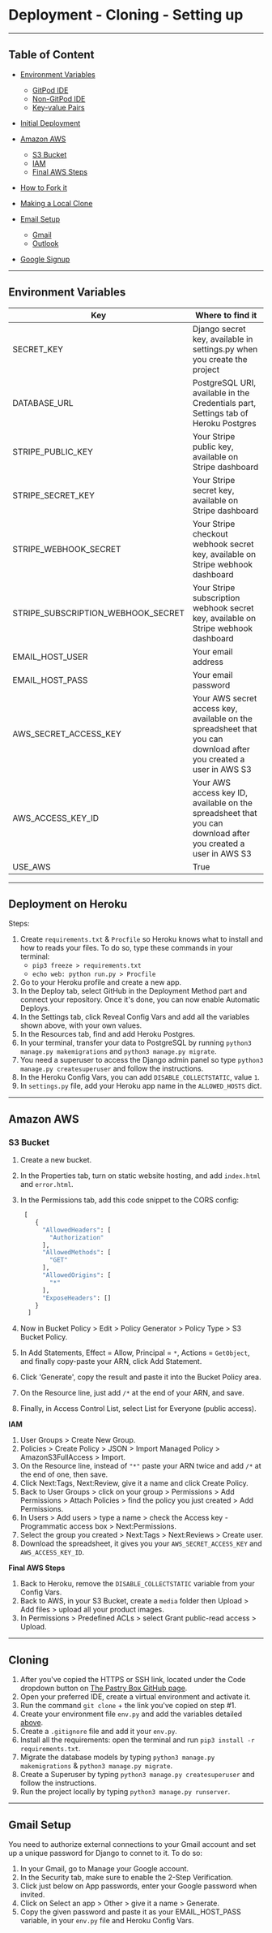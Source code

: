 # Deployment - Cloning - Setting up

---

## Table of Content

* [Environment Variables](#environment-variables)
  * [GitPod IDE](#gitpod-ide)
  * [Non-GitPod IDE](#non-gitpod-ide)
  * [Key-value Pairs](#key-value-pairs)

* [Initial Deployment](#initial-deployment)

* [Amazon AWS](#amazon-aws)
  * [S3 Bucket](#s3-bucket)
  * [IAM](#iam)
  * [Final AWS Steps](#final-aws-steps)

* [How to Fork it](#how-to-fork-it)

* [Making a Local Clone](#making-a-local-clone)

* [Email Setup](#email-setup)
  * [Gmail](#gmail)
  * [Outlook](#outlook)

* [Google Signup](#google-signup)

---

## Environment Variables

| Key | Where to find it |
|---|---|
| SECRET_KEY | Django secret key, available in settings.py when you create the project |
| DATABASE_URL | PostgreSQL URI, available in the Credentials part, Settings tab of Heroku Postgres |
| STRIPE_PUBLIC_KEY | Your Stripe public key, available on Stripe dashboard |
| STRIPE_SECRET_KEY | Your Stripe secret key, available on Stripe dashboard |
| STRIPE_WEBHOOK_SECRET | Your Stripe checkout webhook secret key, available on Stripe webhook dashboard |
| STRIPE_SUBSCRIPTION_WEBHOOK_SECRET | Your Stripe subscription webhook secret key, available on Stripe webhook dashboard |
| EMAIL_HOST_USER | Your email address |
| EMAIL_HOST_PASS | Your email password |
| AWS_SECRET_ACCESS_KEY | Your AWS secret access key, available on the spreadsheet that you can download after you created a user in AWS S3 |
| AWS_ACCESS_KEY_ID | Your AWS access key ID, available on the spreadsheet that you can download after you created a user in AWS S3 |
| USE_AWS | True |

---

## Deployment on Heroku

Steps:

1. Create `requirements.txt`  & `Procfile` so Heroku knows what to install and how to reads your files. To do so, type these commands in your terminal:
    * `pip3 freeze > requirements.txt`
    * `echo web: python run.py > Procfile`
2. Go to your Heroku profile and create a new app.
5. In the Deploy tab, select GitHub in the Deployment Method part and connect your repository. Once it's done, you can now enable Automatic Deploys.
8. In the Settings tab, click Reveal Config Vars and add all the variables shown above, with your own values.
10. In the Resources tab, find and add Heroku Postgres.
11. In your terminal, transfer your data to PostgreSQL by running `python3 manage.py makemigrations` and `python3 manage.py migrate`.
14. You need a superuser to access the Django admin panel so type `python3 manage.py createsuperuser` and follow the instructions.
14. In the Heroku Config Vars, you can add `DISABLE_COLLECTSTATIC`, value `1`.
19. In `settings.py` file, add your Heroku app name in the `ALLOWED_HOSTS` dict.

---

## Amazon AWS

### S3 Bucket

1. Create a new bucket.

2. In the Properties tab, turn on static website hosting, and add `index.html` and `error.html`.

3. In the Permissions tab, add this code snippet to the CORS config:

   ```python
    [
       {
         "AllowedHeaders": [
           "Authorization"
         ],
         "AllowedMethods": [
           "GET"
         ],
         "AllowedOrigins": [
           "*"
         ],
         "ExposeHeaders": []
       }
     ]
   ```

4. Now in Bucket Policy > Edit > Policy Generator > Policy Type > S3 Bucket Policy.

5. In Add Statements, Effect = Allow, Principal = `*`, Actions = `GetObject`, and finally copy-paste your ARN, click Add Statement.

6. Click 'Generate', copy the result and paste it into the Bucket Policy area.

7. On the Resource line, just add `/*` at the end of your ARN, and save.

8. Finally, in Access Control List, select List for Everyone (public access).

**IAM**

1. User Groups > Create New Group.
2. Policies > Create Policy > JSON > Import Managed Policy > AmazonS3FullAccess > Import.
3. On the Resource line, instead of `"*"` paste your ARN twice and add `/*` at the end of one, then save.
3. Click Next:Tags, Next:Review, give it a name and click Create Policy.
5. Back to User Groups > click on your group > Permissions > Add Permissions > Attach Policies > find the policy you just created > Add Permissions.
6. In Users > Add users > type a name > check the Access key - Programmatic access box > Next:Permissions.
7. Select the group you created > Next:Tags > Next:Reviews > Create user.
8. Download the spreadsheet, it gives you your `AWS_SECRET_ACCESS_KEY` and `AWS_ACCESS_KEY_ID`. 

**Final AWS Steps**

1. Back to Heroku, remove the `DISABLE_COLLECTSTATIC` variable from your Config Vars.
4. Back to AWS, in your S3 Bucket, create a `media` folder then Upload > Add files > upload all your product images.
6. In Permissions > Predefined ACLs > select Grant public-read access > Upload.

---

## Cloning

1. After you've copied the HTTPS or SSH link, located under the Code dropdown button on [The Pastry Box GitHub page](https://github.com/LuciusVH/the_pastry_box).
2. Open your preferred IDE, create a virtual environment and activate it.
3. Run the command `git clone` + the link you've copied on step #1.
4. Create your environment file `env.py` and add the variables detailed [above](https://github.com/LuciusVH/the_pastry_box/blob/main/docs/deployment_cloning.md#environment-variables).
5. Create a `.gitignore` file and add it your `env.py`.
6. Install all the requirements: open the terminal and run `pip3 install -r requirements.txt`.
7. Migrate the database models by typing `python3 manage.py makemigrations` & `python3 manage.py migrate`.
8. Create a Superuser by typing `python3 manage.py createsuperuser` and follow the instructions.
9. Run the project locally by typing `python3 manage.py runserver`.

---

## Gmail Setup

You need to authorize external connections to your Gmail account and set up a unique password for Django to connet to it. To do so:

1. In your Gmail, go to Manage your Google account.
1. In the Security tab, make sure to enable the 2-Step Verification.
1. Click just below on App passwords, enter your Google password when invited. 
1. Click on Select an app > Other > give it a name > Generate.
8. Copy the given password and paste it as your EMAIL_HOST_PASS variable, in your `env.py` file and Heroku Config Vars.
